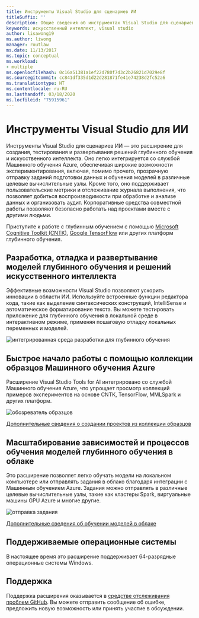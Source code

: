 ```yaml
---
title: Инструменты Visual Studio для сценариев ИИ
titleSuffix: ''
description: Общие сведения об инструментах Visual Studio для сценариев ИИ
keywords: искусственный интеллект, visual studio
author: lisawong19
ms.author: liwong
manager: routlaw
ms.date: 11/13/2017
ms.topic: conceptual
ms.workload:
- multiple
ms.openlocfilehash: 0c16a51381a1ef22d780f7d3c2b26821d7029e8f
ms.sourcegitcommit: cc841df335d1d22d281871fe41e74238d2fc52a6
ms.translationtype: HT
ms.contentlocale: ru-RU
ms.lasthandoff: 03/18/2020
ms.locfileid: "75915961"
---
```

# <a name="visual-studio-tools-for-ai"></a>Инструменты Visual Studio для ИИ

Инструменты Visual Studio для сценариев ИИ — это расширение для создания, тестирования и развертывания решений глубинного обучения и искусственного интеллекта. Оно легко интегрируется со службой Машинного обучения Azure, обеспечивая широкие возможности экспериментирования, включая, помимо прочего, прозрачную отправку заданий подготовки данных и обучения моделей в различные целевые вычислительные узлы. Кроме того, оно поддерживает пользовательские метрики и отслеживание журнала выполнения, что позволяет добиться воспроизводимости при обработке и анализе данных и организовать аудит. Корпоративные средства совместной работы позволяют безопасно работать над проектами вместе с другими людьми.

Приступите к работе с глубинным обучением с помощью [Microsoft Cognitive Toolkit (CNTK)](/cognitive-toolkit/), [Google TensorFlow](https://www.tensorflow.org) или других платформ глубинного обучения.

## <a name="develop-debug-and-deploy-deep-learning-models-and-ai-solutions"></a>Разработка, отладка и развертывание моделей глубинного обучения и решений искусственного интеллекта
Эффективные возможности Visual Studio позволяют ускорить инновации в области ИИ. Используйте встроенные функции редактора кода, такие как выделение синтаксических конструкций, IntelliSense и автоматическое форматирование текста. Вы можете тестировать приложение для глубинного обучения в локальной среде в интерактивном режиме, применяя пошаговую отладку локальных переменных и моделей.

![интегрированная среда разработки для глубинного обучения](media/about/ide.png)

## <a name="get-started-quickly-with-the-azure-machine-learning-sample-gallery"></a>Быстрое начало работы с помощью коллекции образцов Машинного обучения Azure
Расширение Visual Studio Tools for AI интегрировано со службой Машинного обучения Azure, что упрощает просмотр коллекций примеров экспериментов на основе CNTK, TensorFlow, MMLSpark и других платформ.

![обозреватель образцов](media/about/gallery.png)

[Дополнительные сведения о создании проектов из коллекции образцов](create-project-gallery.md)

## <a name="scale-out-deep-learning-model-training-andor-inferencing-to-the-cloud"></a>Масштабирование зависимостей и процессов обучения моделей глубинного обучения в облаке
Это расширение позволяет легко обучать модели на локальном компьютере или отправлять задания в облако благодаря интеграции с Машинным обучением Azure. Задания можно отправлять в различные целевые вычислительные узлы, такие как кластеры Spark, виртуальные машины GPU Azure и многие другие.

![отправка задания](media/about/submitjobs.png)

[Дополнительные сведения об обучении моделей в облаке](tensorflow-vm.md)

## <a name="supported-operating-systems"></a>Поддерживаемые операционные системы
В настоящее время это расширение поддерживает 64-разрядные операционные системы Windows.

## <a name="support"></a>Поддержка
Поддержка расширения оказывается в [средстве отслеживания проблем GitHub](https://github.com/Microsoft/vs-tools-for-ai/issues). Вы можете отправить сообщение об ошибке, предложить новую возможность или принять участие в обсуждении.
